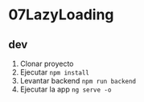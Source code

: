 # 07LazyLoading

## dev

1. Clonar proyecto
2. Ejecutar ```npm install```
3. Levantar backend ```npm run backend```
4. Ejecutar la app ```ng serve -o```
